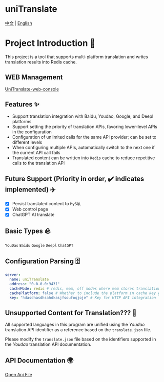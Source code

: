 # uniTranslate

[中文](./README.md) | [English](./README_EN.md)

# Project Introduction 📒
This project is a tool that supports multi-platform translation and writes translation results into Redis cache.

## WEB Management
[UniTranslate-web-console](https://github.com/xgd16/UniTranslate-web-console)

## Features ✨
- Support translation integration with Baidu, Youdao, Google, and Deepl platforms
- Support setting the priority of translation APIs, favoring lower-level APIs in the configuration
- Configuration of unlimited calls for the same API provider; can be set to different levels
- When configuring multiple APIs, automatically switch to the next one if the current API call fails
- Translated content can be written into `Redis` cache to reduce repetitive calls to the translation API

## Future Support (Priority in order, ✔️ indicates implemented) ✈️
- [x] Persist translated content to `MySQL`
- [x] Web control page
- [x] ChatGPT AI translate

## Basic Types 🪨
`YouDao` `Baidu` `Google` `Deepl` `ChatGPT`

## Configuration Parsing 🗄️

```yaml
server:
  name: uniTranslate
  address: "0.0.0.0:9431"
  cacheMode: redis # redis, mem, off modes where mem stores translation results in program memory and off doesn't write any cache
  cachePlatform: false # Whether to include the platform in cache key generation (affects automatic initialization of stored keys when the project starts)
  key: "hdasdhasdhsahdkasjfsoufoqjoje" # Key for HTTP API integration
```

## Unsupported Content for Translation??? 🤔
All supported languages in this program are unified using the _Youdao_ translation API identifier as a reference based on the `translate.json` file.

Please modify the `translate.json` file based on the identifiers supported in the _Youdao_ translation API documentation.

## API Documentation 🌍
[Open Api File](./uniTranslate%20(统一翻译).openapi.json)